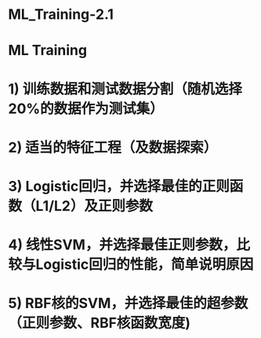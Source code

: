 # ML_Training-2.1
# ML Training
# 1) 训练数据和测试数据分割（随机选择20%的数据作为测试集）
# 2) 适当的特征工程（及数据探索）
# 3) Logistic回归，并选择最佳的正则函数（L1/L2）及正则参数
# 4) 线性SVM，并选择最佳正则参数，比较与Logistic回归的性能，简单说明原因
# 5) RBF核的SVM，并选择最佳的超参数（正则参数、RBF核函数宽度)
